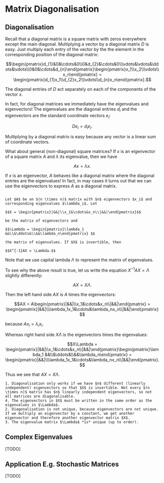 # Matrix Diagonalisation

## Diagonalisation

Recall that a diagonal matrix is a square matrix with zeros everywhere except the main diagonal. Multiplying a vector by a diagonal matrix $D$ is easy. Just multiply each entry of the vector by the the element in the corresponding position of the diagonal matrix:

$$\begin{pmatrix}d_{1}&0&\cdots&0\\0&d_{2}&\cdots&0\\\vdots&\vdots&\ddots&\vdots\\0&0&\cdots&d_{n}\end{pmatrix}\begin{pmatrix}x_1\\x_2\\\vdots\\x_n\end{pmatrix} = \begin{pmatrix}d_{1}x_1\\d_{2}x_2\\\vdots\\d_{n}x_n\end{pmatrix}.$$

The diagonal entries of $D$ act separately on each of the components of the vector $x$.

In fact, for diagonal matrices we immediately have the eigenvalues and eigenvectors! The eigenvalues are the diagonal entries $d_i$ and the eigenvectors are the standard coordinate vectors $e_i$:

$$De_i = d_ie_i.$$

Multiplying by a diagonal matrix is easy because any vector is a linear sum of coordinate vectors.

What about general (non-diagonal) square matrices? If $x$ is an eigenvector of a square matrix $A$ and $\lambda$ its eigenvalue, then we have

$$Ax = \lambda x.$$

If $x$ is an eigenvector, $A$ behaves like a diagonal matrix where the diagonal entries are the eigenvalues! In fact, in may cases it turns out that we can use the eigenvectors to express $A$ as a diagonal matrix.

```{admonition} Matrix Diagonalisation

Let $A$ be an $(n \times n)$ matrix with $n$ eigenvectors $x_i$ and corresponding eigenvalues $\lambda_i$. Let

$$X = \begin{pmatrix}|&&|\\x_1&\cdots&x_n\\|&&|\end{pmatrix}$$

be the matrix of eigenvectors and

$$\Lambda = \begin{pmatrix}\lambda_1 &&\\&\ddots&\\&&\lambda_n\end{pmatrix} $$

the matrix of eigenvalues. If $X$ is invertible, then

$$X^{-1}AX = \Lambda.$$
```

Note that we use capital lambda $\Lambda$ to represent the matrix of eigenvalues.

To see why the above result is true, let us write the equation $X^{-1}AX=\Lambda$ slightly differently:

$$AX = X\Lambda.$$

Then the left hand side $AX$ is $A$ times the eigenvectors:

$$AX = A\begin{pmatrix}|&&|\\x_1&\cdots&x_n\\|&&|\end{pmatrix} = \begin{pmatrix}|&&|\\\lambda_1x_1&\cdots&\lambda_nx_n\\|&&|\end{pmatrix}$$

because $Ax_i= \lambda_ix_i$.

Whereas right hand side $X\Lambda$ is the eigenvectors times the eigenvalues:

$$X\Lambda = \begin{pmatrix}|&&|\\x_1&\cdots&x_n\\|&&|\end{pmatrix}\begin{pmatrix}\lambda_1 &&\\&\ddots&\\&&\lambda_n\end{pmatrix} = \begin{pmatrix}|&&|\\\lambda_1x_1&\cdots&\lambda_nx_n\\|&&|\end{pmatrix}.$$

Thus we see that $AX=X\Lambda$.

```{attention}
1. Diagonalisation only works if we have $n$ different (linearly independent) eigenvectors so that $X$ is invertible. Not every $(n \times n)$ matrix has $n$ linearly independent eigenvectors, so not all matrices are diagonalisable.
4. The eigenvectors in $X$ must be written in the same order as the eigenvalues in $\Lambda$.
2. Diagonalisation is not unique, because eigenvectors are not unique. If we multiply an eigenvector by a constant, we get another eigenvector and therefore another eigenvector matrix $X$.
3. The eigenvalue matrix $\Lambda$ *is* unique (up to order).
```


## Complex Eigenvalues

[TODO]

## Application E.g. Stochastic Matrices

[TODO]
